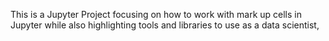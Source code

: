 This is a Jupyter Project focusing on how to work with mark up cells in Jupyter while also highlighting tools and libraries to use as a data scientist,
